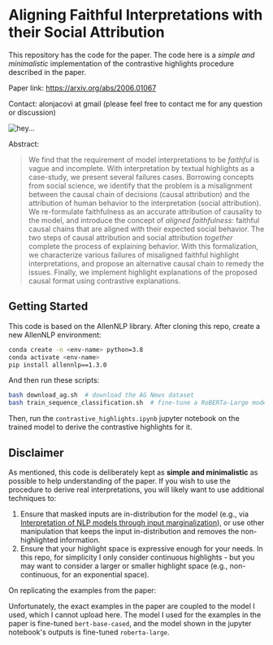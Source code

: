 # Aligning Faithful Interpretations with their Social Attribution

This repository has the code for the paper. The code here is a *simple and minimalistic* implementation of the contrastive highlights procedure described in the paper.

Paper link: https://arxiv.org/abs/2006.01067

Contact: alonjacovi at gmail (please feel free to contact me for any question or discussion)

![hey...](https://placehold.it/15/FF0000/000000?text=+)

Abstract:

> We find that the requirement of model interpretations to be *faithful* is vague and incomplete.
With interpretation by textual highlights as a case-study, we present several failures cases. Borrowing concepts from social science, we identify that the problem is a misalignment between the causal chain of decisions (causal attribution) and the attribution of human behavior to the interpretation (social attribution). We re-formulate faithfulness as an accurate attribution of causality to the model, and introduce the concept of *aligned faithfulness*: faithful causal chains that are aligned with their expected social behavior. The two steps of causal attribution and social attribution *together* complete the process of explaining behavior.
With this formalization, we characterize various failures of misaligned faithful highlight interpretations, and propose an alternative causal chain to remedy the issues. Finally, we implement highlight explanations of the proposed causal format using contrastive explanations. 

## Getting Started

This code is based on the AllenNLP library. After cloning this repo, create a new AllenNLP environment:

```bash
conda create -n <env-name> python=3.8
conda activate <env-name>
pip install allennlp==1.3.0
```

And then run these scripts:
```bash
bash download_ag.sh  # download the AG News dataset
bash train_sequence_classification.sh  # fine-tune a RoBERTa-Large model on AG News
```

Then, run the `contrastive_highlights.ipynb` jupyter notebook on the trained model to derive the contrastive highlights for it.


## Disclaimer

As mentioned, this code is deliberately kept as **simple and minimalistic** as possible to help understanding of the paper. If you wish to use the procedure to derive real interpretations, you will likely want to use additional techniques to:
1. Ensure that masked inputs are in-distribution for the model (e.g., via [Interpretation of NLP models through input marginalization](https://www.aclweb.org/anthology/2020.emnlp-main.255.pdf)), or use other manipulation that keeps the input in-distribution and removes the non-highlighted information.
2. Ensure that your highlight space is expressive enough for your needs. In this repo, for simplicity I only consider continuous highlights - but you may want to consider a larger or smaller highlight space (e.g., non-continuous, for an exponential space).

On replicating the examples from the paper:

Unfortunately, the exact examples in the paper are coupled to the model I used, which I cannot upload here. The model I used for the examples in the paper is fine-tuned `bert-base-cased`, and the model shown in the jupyter notebook's outputs is fine-tuned `roberta-large`. 


